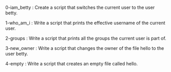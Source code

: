 0-iam_betty : Create a script that switches the current user to the user betty.

1-who_am_i : Write a script that prints the effective username of the current user.

2-groups : Write a script that prints all the groups the current user is part of.

3-new_owner : Write a script that changes the owner of the file hello to the user betty.

4-empty : Write a script that creates an empty file called hello.



